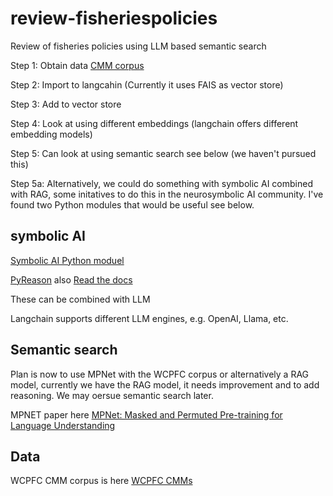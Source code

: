# review-fisheriespolicies
Review of fisheries policies using LLM based semantic search

Step 1: Obtain data [CMM corpus](https://cmm.wcpfc.int/)

Step 2: Import to langcahin (Currently it uses FAIS as vector store)

Step 3: Add to vector store

Step 4: Look at using different embeddings (langchain offers different embedding models)

Step 5: Can look at using semantic search see below (we haven't pursued this)

Step 5a: Alternatively, we could do something with symbolic AI combined with RAG, some initatives to do this in the neurosymbolic AI community. I've found two Python modules that would be useful see below.
 
## symbolic AI

[Symbolic AI Python moduel](https://pypi.org/project/symbolicai/)

[PyReason](https://github.com/lab-v2/pyreason) also [Read the docs](https://pyreason.readthedocs.io/en/latest/)

These can be combined with LLM 

Langchain supports different LLM engines, e.g. OpenAI, Llama, etc.  

## Semantic search

Plan is now to use MPNet with the WCPFC corpus or alternatively a RAG model, currently we have the RAG model, it needs improvement and to add reasoning. We may oersue semantic search later. 

MPNET paper here [MPNet: Masked and Permuted Pre-training for Language Understanding](https://arxiv.org/abs/2004.09297)

## Data 

WCPFC CMM corpus is here [WCPFC CMMs](https://cmm.wcpfc.int/)
